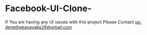 # Facebook-UI-Clone-
If You are having any UI issues with this project
Please Contact us-denethekanayake26@gmail.com
